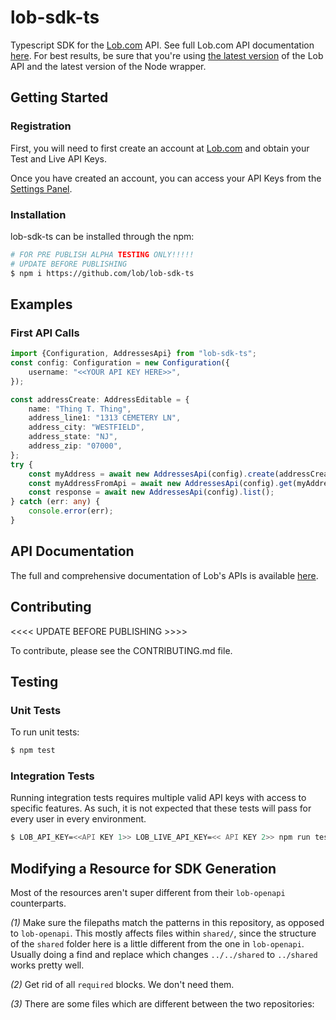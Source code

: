 # lob-sdk-ts

Typescript SDK for the [Lob.com](https://lob.com) API. See full Lob.com API documentation [here](https://lob.com/docs/node). For best results, be sure that you're using [the latest version](https://lob.com/docs/node#version) of the Lob API and the latest version of the Node wrapper.

## Getting Started

### Registration

First, you will need to first create an account at [Lob.com](https://dashboard.lob.com/#/register) and obtain your Test and Live API Keys.

Once you have created an account, you can access your API Keys from the [Settings Panel](https://dashboard.lob.com/#/settings).

### Installation

lob-sdk-ts can be installed through the npm:
```bash
# FOR PRE PUBLISH ALPHA TESTING ONLY!!!!!
# UPDATE BEFORE PUBLISHING
$ npm i https://github.com/lob/lob-sdk-ts
```

## Examples

### First API Calls
```typescript
import {Configuration, AddressesApi} from "lob-sdk-ts";
const config: Configuration = new Configuration({
    username: "<<YOUR API KEY HERE>>",
});

const addressCreate: AddressEditable = {
    name: "Thing T. Thing",
    address_line1: "1313 CEMETERY LN",
    address_city: "WESTFIELD",
    address_state: "NJ",
    address_zip: "07000",
};
try {
    const myAddress = await new AddressesApi(config).create(addressCreate);
    const myAddressFromApi = await new AddressesApi(config).get(myAddress.id);
    const response = await new AddressesApi(config).list();
} catch (err: any) {
    console.error(err);
}
```

## API Documentation

The full and comprehensive documentation of Lob's APIs is available [here](https://docs.lob.com/).

## Contributing
<<<< UPDATE BEFORE PUBLISHING >>>>

To contribute, please see the CONTRIBUTING.md file.

## Testing

### Unit Tests
To run unit tests:
```bash
$ npm test
```

### Integration Tests
Running integration tests requires multiple valid API keys with access to specific features. As such, it is not expected that these tests will pass for every user in every environment.

```bash
$ LOB_API_KEY=<<API KEY 1>> LOB_LIVE_API_KEY=<< API KEY 2>> npm run test:integration
```

## Modifying a Resource for SDK Generation

Most of the resources aren't super different from their `lob-openapi` counterparts.

*(1)* Make sure the filepaths match the patterns in this repository, as opposed to `lob-openapi`. This mostly affects files within `shared/`, since the structure of the `shared` folder here is a little different from the one in `lob-openapi`. Usually doing a find and replace which changes `../../shared` to `../shared` works pretty well.

*(2)* Get rid of all `required` blocks. We don't need them.

*(3)* There are some files which are different between the two repositories:
